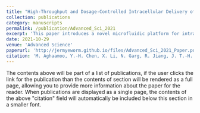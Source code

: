 ```yaml
---
title: "High-Throughput and Dosage-Controlled Intracellular Delivery of Large Cargos by an Acoustic-Electric Micro-Vortices Platform"
collection: publications
category: manuscripts
permalink: /publication/Advanced_Sci_2021
excerpt: 'This paper introduces a novel microfluidic platform for intracellular delivery.'
date: 2021-10-29
venue: 'Advanced Science'
paperurl: 'http://jermyeworm.github.io/files/Advanced_Sci_2021_Paper.pdf'
citation: 'M. Aghaamoo, Y.-H. Chen, X. Li, N. Garg, R. Jiang, J. T.-H. Yun, A. P. Lee, High-Throughput and Dosage-Controlled Intracellular Delivery of Large Cargos by an Acoustic-Electric Micro-Vortices Platform. <i>Adv. Sci</i>. 2022, 9, 2102021. https://doi.org/10.1002/advs.202102021'
---
```


The contents above will be part of a list of publications, if the user clicks the link for the publication than the contents of section will be rendered as a full page, allowing you to provide more information about the paper for the reader. When publications are displayed as a single page, the contents of the above "citation" field will automatically be included below this section in a smaller font.
